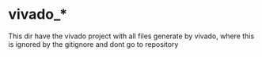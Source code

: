 # vivado_*

This dir have the vivado project with all files generate by vivado, where this is ignored by the gitignore and dont go to repository